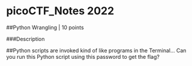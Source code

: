 # picoCTF_Notes 2022

##Python Wrangling | 10 points


###Description

##Python scripts are invoked kind of like programs in the Terminal... Can you run this Python script using this password to get the flag?
